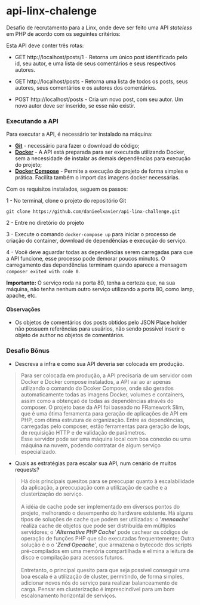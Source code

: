 # api-linx-chalenge

Desafio de recrutamento para a Linx, onde deve ser feito uma API <em>stateless</em> em PHP de acordo com 
os seguintes critérios:
                                     
Esta API deve conter três rotas:
 
- GET http://localhost/posts/1 - Retorna um único post identificado pelo id, seu autor, 
e uma lista de seus comentários e seus respectivos autores.

- GET http://localhost/posts - Retorna uma lista de todos os posts, seus autores, seus 
comentários e os autores dos comentários.

- POST http://localhost/posts - Cria um novo post, com seu autor. Um novo autor deve ser 
inserido, se esse não existir.

### Executando a API

Para executar a API, é necessário ter instalado na máquina:
- [<strong>Git</strong>](https://git-scm.com/) - necessário para fazer o download do código;
- [<strong>Docker</strong>](https://www.docker.com/) - A API está preparada para ser executada 
utilizando Docker, sem a necessidade de instalar as demais dependências para execução do projeto;
- [<strong>Docker Compose</strong>](https://docs.docker.com/compose/) - Permite a execução do 
projeto de forma simples e prática. Facilita também o import das imagens docker necessárias.


Com os requisitos instalados, seguem os passos:

1 - No terminal, clone o projeto do repositório Git
    
    git clone https://github.com/danieelxavier/api-linx-challenge.git

2 - Entre no diretório do projeto

3 - Execute o comando ``docker-compose up`` para iniciar o processo de criação do container,
download de dependências e execução do serviço.

4 - Você deve aguardar todas as dependências serem carregadas para que a API funcione, esse 
processo pode demorar poucos minutos. O carregamento das dependências terminam quando
aparece a mensagem ``composer exited with code 0``.


<strong>Importante:</strong> O serviço roda na porta 80, tenha a certeza que, 
na sua máquina, não tenha nenhum outro serviço utilizando a porta 80, como lamp, apache, etc.


#### Observações

- Os objetos de comentários dos posts obtidos pelo JSON Place holder não possuem referências para
usuários, não sendo possível inserir o objeto de author no objetos de comentários.


### Desafio Bônus

- Descreva a infra e como sua API deveria ser colocada em produção.

> Para ser colocada em produção, a API precisaria de um servidor com Docker e Docker compose
 instalados, a API vai ao ar apenas utilizando o comando do Dcoker Compose, onde são gerados 
 automaticamente todas as imagens Docker, volumes e containers, assim como a obtençaõ de todas
 as dependências através do composer. O projeto base da API foi baseado no FRamework Slim, 
 que é uma ótima ferramenta para geração de aplicações de API em PHP, com ótima estrutura de 
 organização. Entre as dependências, carregadas pelo composer, estão ferramentas para geração 
 de logs, de requisição HTTP e de validação de parâmetros.<br> 
 Esse servidor pode ser uma máquina local com boa conexão 
 ou uma máquina na nuvem, podendo contratar de algum serviço especializado. 


- Quais as estratégias para escalar sua API, num cenário de muitos requests?

> Há dois principais quesitos para se preocupar quanto à escalabilidade da aplicação, a 
preocupação com a utilização de cache e a clusterização do serviço.<br><br>
A idéia de cache pode ser implementado em diversos pontos do projeto, melhorando o 
desempenho do hardware existente. Há alguns tipos de soluções de cache que podem ser 
utilizadas: o '<strong><em>mencache</em></strong>' realiza cache de objetos que pode 
ser distribuída em múltiplos servidores; o '<strong><em>Alternative PHP Cache</em></strong>' 
pode cachear os códigos de operação de funções PHP que são executadas frequentemente;
Outra solução é o o '<strong><em>Zend Opcache</em></strong>', que armazena o bytecode 
dos scripts pré-compilados em uma memória compartilhada e elimina a leitura de disco e 
compilação para acessos futuros.<br><br>
Entretanto, o principal quesito para que seja possível conseguir uma boa escala é a utilização
de cluster, permitindo, de forma simples, adicionar novos nós do serviço para realizar 
balanceamento de carga. Pensar em clusterização é imprescindível para um bom escalonamento 
horizontal de serviços.


